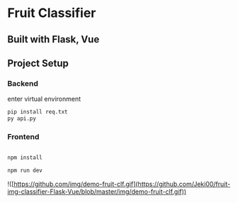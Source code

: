 # Fruit Classifier 
## Built with Flask, Vue

## Project Setup

### Backend  
enter virtual environment  
```sh
pip install req.txt
py api.py
```

### Frontend

```sh

npm install
```

```sh
npm run dev
```

!([https://github.com/img/demo-fruit-clf.gif](https://github.com/Jeki00/fruit-img-classifier-Flask-Vue/blob/master/img/demo-fruit-clf.gif))


